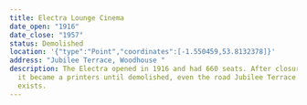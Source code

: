 ```yaml
---
title: Electra Lounge Cinema
date_open: "1916"
date_close: "1957"
status: Demolished
location: '{"type":"Point","coordinates":[-1.550459,53.8132378]}'
address: "Jubilee Terrace, Woodhouse "
description: The Electra opened in 1916 and had 660 seats. After closure in 1957
  it became a printers until demolished, even the road Jubilee Terrace no longer
  exists.
---
```

